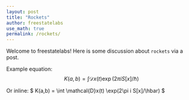 ```yaml
---
layout: post
title: "Rockets"
author: freestatelabs
use_math: true
permalink: /rockets/
---
```


Welcome to freestatelabs!  Here is some discussion about `rockets` via a post.  

Example equation:  
$$ 
K(a,b) = \int \mathcal{D}x(t) \exp(2\pi i S[x]/\hbar)  
$$  

Or inline: $ K(a,b) = \int \mathcal{D}x(t) \exp(2\pi i S[x]/\hbar) $
